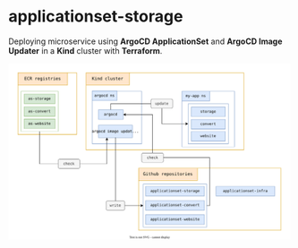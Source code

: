 # applicationset-storage

Deploying microservice using **ArgoCD ApplicationSet** and **ArgoCD Image Updater** in a **Kind** cluster with **Terraform**.

![architecture.svg](architecture.svg)
